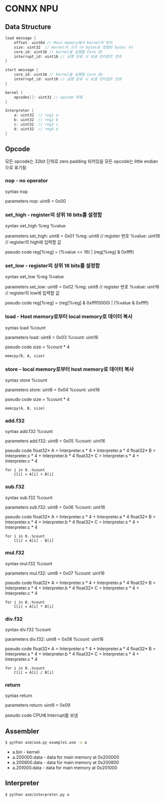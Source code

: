 # CONNX NPU
## Data Structure

```C
load message {
    offset: uint64 // Main memory에서 kernel의 위치
    size: uint32  // kernel의 크기 (4 bytes로 정렬된 bytes 수)
    core_id: uint16 // kernel을 실행할 Core ID
    interrupt_id: uint16 // 실행 완료 시 보낼 인터럽트 번호
}

start message {
    core_id: uint16 // kernel을 실행할 Core ID
    interrupt_id: uint16 // 실행 완료 시 보낼 인터럽트 번호
}

kernel {
    opcodes[]: uint32 // opcode 목록
}

Interpreter {
    a: uint32  // reg1 a
    b: uint32  // reg2 b
    c: uint32  // reg3 c
    d: uint32  // reg4 d
}
```

## Opcode
모든 opcode는 32bit 단위로 zero padding 되어있음
모든 opcode는 little endian으로 표기됨

### nop - no operator
syntax
    nop

parameters
    nop: uint8 = 0x00

### set\_high - register의 상위 16 bits를 설정함
syntax
    set_high %reg %value

parameters
    set_high: uint8 = 0x01
    %reg: uint8 // register 번호
    %value: uint16 // register의 high에 입력할 값

pseudo code
    reg[%reg] = (%value << 16) | (reg[%reg] & 0xffff)

### set\_low - register의 상위 16 bits를 설정함
syntax
    set_low %reg %value

parameters
    set_low: uint8 = 0x02
    %reg: uint8 // register 번호
    %value: uint16 // register의 low에 입력할 값

pseudo code
    reg[%reg] = (reg[%reg] & 0xffff0000) | (%value & 0xffff)

### load - Host memory로부터 local memory로 데이터 복사
syntax
    load %count

parameters
    load: uint8 = 0x03
    %count: uint16

pseudo code
    size = %count * 4

    memcpy(B, A, size)

### store - local memory로부터 host memory로 데이터 복사
syntax
    store %count

parameters
    store: uint8 = 0x04
    %count: uint16

pseudo code
    size = %count * 4

    memcpy(A, B, size)

### add.f32
syntax
    add.f32 %count

parameters
    add.f32: uint8 = 0x05
    %count: uint16

pseudo code
    float32* A = Interpreter.s * 4 + Interpreter.a * 4
    float32* B = Interpreter.s * 4 + Interpreter.b * 4
    float32* C = Interpreter.s * 4 + Interpreter.c * 4

    for i in 0..%count
        C[i] = A[i] + B[i]

### sub.f32
syntax
    sub.f32 %count

parameters
    sub.f32: uint8 = 0x06
    %count: uint16

pseudo code
    float32* A = Interpreter.s * 4 + Interpreter.a * 4
    float32* B = Interpreter.s * 4 + Interpreter.b * 4
    float32* C = Interpreter.s * 4 + Interpreter.c * 4

    for i in 0..%count
        C[i] = A[i] - B[i]

### mul.f32
syntax
    mul.f32 %count

parameters
    mul.f32: uint8 = 0x07
    %count: uint16

pseudo code
    float32* A = Interpreter.s * 4 + Interpreter.a * 4
    float32* B = Interpreter.s * 4 + Interpreter.b * 4
    float32* C = Interpreter.s * 4 + Interpreter.c * 4

    for i in 0..%count
        C[i] = A[i] * B[i]

### div.f32
syntax
    div.f32 %count

parameters
    div.f32: uint8 = 0x08
    %count: uint16

pseudo code
    float32* A = Interpreter.s * 4 + Interpreter.a * 4
    float32* B = Interpreter.s * 4 + Interpreter.b * 4
    float32* C = Interpreter.s * 4 + Interpreter.c * 4

    for i in 0..%count
        C[i] = A[i] / B[i]

### return
syntax
    return

parameters
    return: uint8 = 0x09

pseudo code
    CPU에 Interrupt를 보냄

## Assembler
```bash
$ python asm/asm.py example1.asm -o a
```

 - a.bin - kernel
 - a.200000.data - data for main memory at 0x200000
 - a.200800.data - data for main memory at 0x200800
 - a.201000.data - data for main memory at 0x201000

## Interpreter
```bash
$ python asm/interpreter.py a
```
